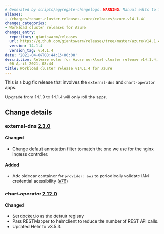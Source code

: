 ```yaml
---
# Generated by scripts/aggregate-changelogs. WARNING: Manual edits to this files will be overwritten.
aliases:
- /changes/tenant-cluster-releases-azure/releases/azure-v14.1.4/
changes_categories:
- Workload cluster releases for Azure
changes_entry:
  repository: giantswarm/releases
  url: https://github.com/giantswarm/releases/tree/master/azure/v14.1.4
  version: 14.1.4
  version_tag: v14.1.4
date: '2021-04-06T08:44:15+00:00'
description: Release notes for Azure workload cluster release v14.1.4, published on
  06 April 2021, 08:44
title: Workload cluster release v14.1.4 for Azure
---
```


This is a bug fix release that involves the `external-dns` and `chart-operator` apps.

Upgrade from 14.1.3 to 14.1.4 will only roll the apps.

## Change details


### external-dns [2.3.0](https://github.com/giantswarm/external-dns-app/releases/tag/v2.3.0)

#### Changed
- Change default annotation filter to match the one we use for the nginx ingress controller.
#### Added
- Add sidecar container for `provider: aws` to periodically validate IAM credential acessibility ([#76](https://github.com/giantswarm/external-dns-app/pull/76))


### chart-operator [2.12.0](https://github.com/giantswarm/chart-operator/releases/tag/v2.12.0)

#### Changed

- Set docker.io as the default registry
- Pass RESTMapper to helmclient to reduce the number of REST API calls.
- Updated Helm to v3.5.3.
